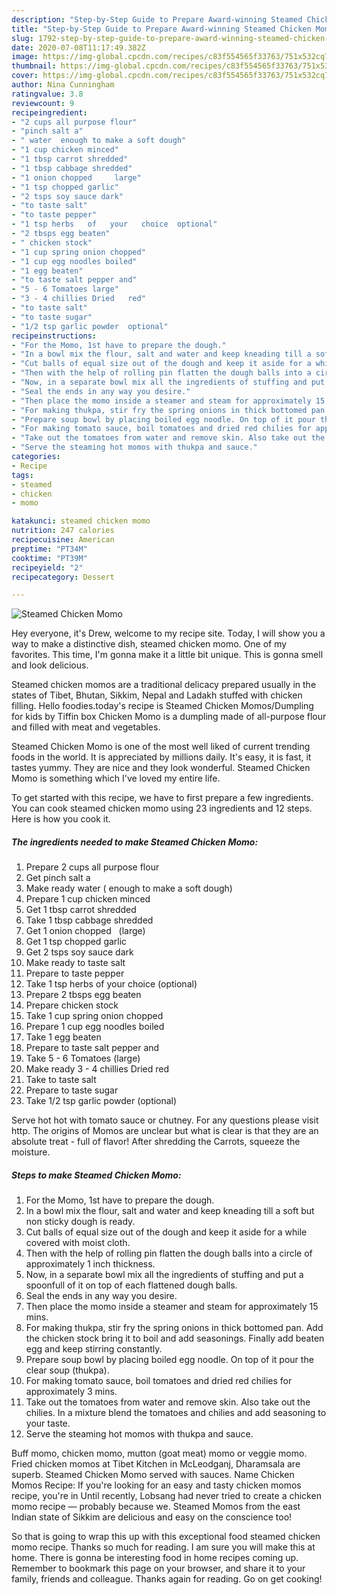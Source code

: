```yaml
---
description: "Step-by-Step Guide to Prepare Award-winning Steamed Chicken Momo"
title: "Step-by-Step Guide to Prepare Award-winning Steamed Chicken Momo"
slug: 1792-step-by-step-guide-to-prepare-award-winning-steamed-chicken-momo
date: 2020-07-08T11:17:49.382Z
image: https://img-global.cpcdn.com/recipes/c83f554565f33763/751x532cq70/steamed-chicken-momo-recipe-main-photo.jpg
thumbnail: https://img-global.cpcdn.com/recipes/c83f554565f33763/751x532cq70/steamed-chicken-momo-recipe-main-photo.jpg
cover: https://img-global.cpcdn.com/recipes/c83f554565f33763/751x532cq70/steamed-chicken-momo-recipe-main-photo.jpg
author: Nina Cunningham
ratingvalue: 3.8
reviewcount: 9
recipeingredient:
- "2 cups all purpose flour"
- "pinch salt a"
- " water  enough to make a soft dough"
- "1 cup chicken minced"
- "1 tbsp carrot shredded"
- "1 tbsp cabbage shredded"
- "1 onion chopped     large"
- "1 tsp chopped garlic"
- "2 tsps soy sauce dark"
- "to taste salt"
- "to taste pepper"
- "1 tsp herbs   of   your   choice  optional"
- "2 tbsps egg beaten"
- " chicken stock"
- "1 cup spring onion chopped"
- "1 cup egg noodles boiled"
- "1 egg beaten"
- "to taste salt pepper and"
- "5 - 6 Tomatoes large"
- "3 - 4 chillies Dried   red"
- "to taste salt"
- "to taste sugar"
- "1/2 tsp garlic powder  optional"
recipeinstructions:
- "For the Momo, 1st have to prepare the dough."
- "In a bowl mix the flour, salt and water and keep kneading till a soft but non sticky dough is ready."
- "Cut balls of equal size out of the dough and keep it aside for a while covered with moist cloth."
- "Then with the help of rolling pin flatten the dough balls into a circle of approximately 1 inch thickness."
- "Now, in a separate bowl mix all the ingredients of stuffing and put a spoonfull of it on top of each flattened dough balls."
- "Seal the ends in any way you desire."
- "Then place the momo inside a steamer and steam for approximately 15 mins."
- "For making thukpa, stir fry the spring onions in thick bottomed pan. Add the chicken stock bring it to boil and add seasonings. Finally add beaten egg and keep stirring constantly."
- "Prepare soup bowl by placing boiled egg noodle. On top of it pour the clear soup (thukpa)."
- "For making tomato sauce, boil tomatoes and dried red chilies for approximately 3 mins."
- "Take out the tomatoes from water and remove skin. Also take out the chilies. In a mixture blend the tomatoes and chilies and add seasoning to your taste."
- "Serve the steaming hot momos with thukpa and sauce."
categories:
- Recipe
tags:
- steamed
- chicken
- momo

katakunci: steamed chicken momo 
nutrition: 247 calories
recipecuisine: American
preptime: "PT34M"
cooktime: "PT39M"
recipeyield: "2"
recipecategory: Dessert

---
```



![Steamed Chicken Momo](https://img-global.cpcdn.com/recipes/c83f554565f33763/751x532cq70/steamed-chicken-momo-recipe-main-photo.jpg)

Hey everyone, it's Drew, welcome to my recipe site. Today, I will show you a way to make a distinctive dish, steamed chicken momo. One of my favorites. This time, I'm gonna make it a little bit unique. This is gonna smell and look delicious.

Steamed chicken momos are a traditional delicacy prepared usually in the states of Tibet, Bhutan, Sikkim, Nepal and Ladakh stuffed with chicken filling. Hello foodies.today&#39;s recipe is Steamed Chicken Momos/Dumpling for kids by Tiffin box Chicken Momo is a dumpling made of all-purpose flour and filled with meat and vegetables.

Steamed Chicken Momo is one of the most well liked of current trending foods in the world. It is appreciated by millions daily. It's easy, it is fast, it tastes yummy. They are nice and they look wonderful. Steamed Chicken Momo is something which I've loved my entire life.


To get started with this recipe, we have to first prepare a few ingredients. You can cook steamed chicken momo using 23 ingredients and 12 steps. Here is how you cook it.

<!--inarticleads1-->

##### The ingredients needed to make Steamed Chicken Momo:

1. Prepare 2 cups all purpose flour
1. Get pinch salt a
1. Make ready  water ( enough to make a soft dough)
1. Prepare 1 cup chicken minced
1. Get 1 tbsp carrot shredded
1. Take 1 tbsp cabbage shredded
1. Get 1 onion chopped     (large)
1. Get 1 tsp chopped garlic
1. Get 2 tsps soy sauce dark
1. Make ready to taste salt
1. Prepare to taste pepper
1. Take 1 tsp herbs   of   your   choice  (optional)
1. Prepare 2 tbsps egg beaten
1. Prepare  chicken stock
1. Take 1 cup spring onion chopped
1. Prepare 1 cup egg noodles boiled
1. Take 1 egg beaten
1. Prepare to taste salt pepper and
1. Take 5 - 6 Tomatoes (large)
1. Make ready 3 - 4 chillies Dried   red
1. Take to taste salt
1. Prepare to taste sugar
1. Take 1/2 tsp garlic powder  (optional)


Serve hot hot with tomato sauce or chutney. For any questions please visit http. The origins of Momos are unclear but what is clear is that they are an absolute treat - full of flavor! After shredding the Carrots, squeeze the moisture. 

<!--inarticleads2-->

##### Steps to make Steamed Chicken Momo:

1. For the Momo, 1st have to prepare the dough.
1. In a bowl mix the flour, salt and water and keep kneading till a soft but non sticky dough is ready.
1. Cut balls of equal size out of the dough and keep it aside for a while covered with moist cloth.
1. Then with the help of rolling pin flatten the dough balls into a circle of approximately 1 inch thickness.
1. Now, in a separate bowl mix all the ingredients of stuffing and put a spoonfull of it on top of each flattened dough balls.
1. Seal the ends in any way you desire.
1. Then place the momo inside a steamer and steam for approximately 15 mins.
1. For making thukpa, stir fry the spring onions in thick bottomed pan. Add the chicken stock bring it to boil and add seasonings. Finally add beaten egg and keep stirring constantly.
1. Prepare soup bowl by placing boiled egg noodle. On top of it pour the clear soup (thukpa).
1. For making tomato sauce, boil tomatoes and dried red chilies for approximately 3 mins.
1. Take out the tomatoes from water and remove skin. Also take out the chilies. In a mixture blend the tomatoes and chilies and add seasoning to your taste.
1. Serve the steaming hot momos with thukpa and sauce.


Buff momo, chicken momo, mutton (goat meat) momo or veggie momo. Fried chicken momos at Tibet Kitchen in McLeodganj, Dharamsala are superb. Steamed Chicken Momo served with sauces. Name  Chicken Momos Recipe: If you&#39;re looking for an easy and tasty chicken momos recipe, you&#39;re in Until recently, Lobsang had never tried to create a chicken momo recipe — probably because we. Steamed Momos from the east Indian state of Sikkim are delicious and easy on the conscience too! 

So that is going to wrap this up with this exceptional food steamed chicken momo recipe. Thanks so much for reading. I am sure you will make this at home. There is gonna be interesting food in home recipes coming up. Remember to bookmark this page on your browser, and share it to your family, friends and colleague. Thanks again for reading. Go on get cooking!
